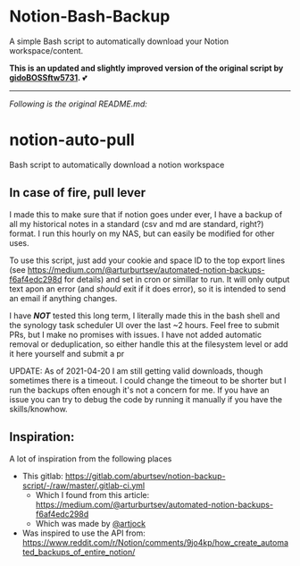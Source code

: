 # Notion-Bash-Backup
A simple Bash script to automatically download your Notion workspace/content.

**This is an updated and slightly improved version of the original script by [gidoBOSSftw5731](https://github.com/gidoBOSSftw5731/notion-auto-pull).** 💕

---

_Following is the original README.md:_

# notion-auto-pull
Bash script to automatically download a notion workspace



## In case of fire, pull lever
I made this to make sure that if notion goes under ever, I have a backup of all my historical notes in a standard (csv and md are standard, right?) format. I run this hourly on my NAS, but can easily be modified for other uses.

To use this script, just add your cookie and  space ID to the top export lines (see https://medium.com/@arturburtsev/automated-notion-backups-f6af4edc298d for details) and set in cron or simillar to run. It will only output text apon an error (and *should* exit if it does error), so it is intended to send an email if anything changes.

I have ***NOT*** tested this long term, I literally made this in the bash shell and the synology task scheduler UI over the last ~2 hours. Feel free to submit PRs, but I make no promises with issues. I have not added automatic removal or deduplication, so either handle this at the filesystem level or add it here yourself and submit a pr

UPDATE: As of 2021-04-20 I am still getting valid downloads, though sometimes there is a timeout. I could change the timeout to be shorter but I run the backups often enough it's not a concern for me. If you have an issue you can try to debug the code by running it manually if you have the skills/knowhow.

## Inspiration:
A lot of inspiration from the following places
*	This gitlab: https://gitlab.com/aburtsev/notion-backup-script/-/raw/master/.gitlab-ci.yml
	*	Which I found from this article: https://medium.com/@arturburtsev/automated-notion-backups-f6af4edc298d
	*	Which was made by [@artjock](https://github.com/artjock)
*	Was inspired to use the API from: https://www.reddit.com/r/Notion/comments/9jo4kp/how_create_automated_backups_of_entire_notion/
